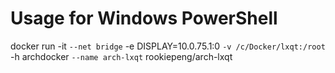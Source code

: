 # Usage for Windows PowerShell

docker run -it `
--net bridge `
-e DISPLAY=10.0.75.1:0 `
-v /c/Docker/lxqt:/root `
-h archdocker `
--name arch-lxqt `
rookiepeng/arch-lxqt
